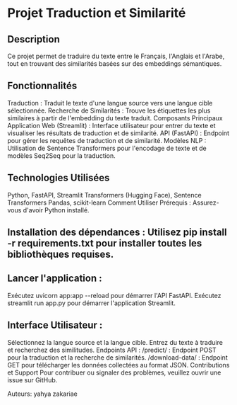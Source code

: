 
# Projet Traduction et Similarité
## Description
Ce projet permet de traduire du texte entre le Français, l'Anglais et l'Arabe, tout en trouvant des similarités basées sur des embeddings sémantiques.

## Fonctionnalités
Traduction : Traduit le texte d'une langue source vers une langue cible sélectionnée.
Recherche de Similarités : Trouve les étiquettes les plus similaires à partir de l'embedding du texte traduit.
Composants Principaux
Application Web (Streamlit) : Interface utilisateur pour entrer du texte et visualiser les résultats de traduction et de similarité.
API (FastAPI) : Endpoint pour gérer les requêtes de traduction et de similarité.
Modèles NLP : Utilisation de Sentence Transformers pour l'encodage de texte et de modèles Seq2Seq pour la traduction.
## Technologies Utilisées
Python, FastAPI, Streamlit
Transformers (Hugging Face), Sentence Transformers
Pandas, scikit-learn
Comment Utiliser
Prérequis : Assurez-vous d'avoir Python installé.
## Installation des dépendances : Utilisez pip install -r requirements.txt pour installer toutes les bibliothèques requises.
## Lancer l'application :
Exécutez uvicorn app:app --reload pour démarrer l'API FastAPI.
Exécutez streamlit run app.py pour démarrer l'application Streamlit.
## Interface Utilisateur :
Sélectionnez la langue source et la langue cible.
Entrez du texte à traduire et recherchez des similitudes.
Endpoints API :
/predict/ : Endpoint POST pour la traduction et la recherche de similarités.
/download-data/ : Endpoint GET pour télécharger les données collectées au format JSON.
Contributions et Support
Pour contribuer ou signaler des problèmes, veuillez ouvrir une issue sur GitHub.

Auteurs:
yahya zakariae
